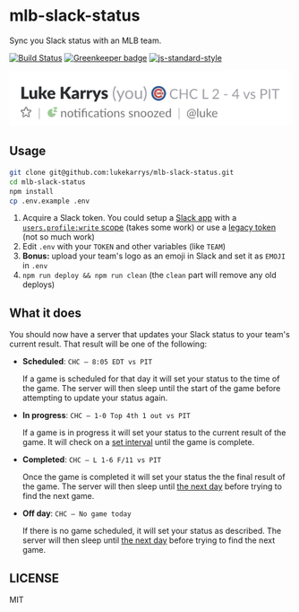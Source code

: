 # mlb-slack-status

Sync you Slack status with an MLB team.

[![Build Status](https://travis-ci.org/lukekarrys/mlb-slack-status.png?branch=master)](https://travis-ci.org/lukekarrys/mlb-slack-status)
[![Greenkeeper badge](https://badges.greenkeeper.io/lukekarrys/mlb-slack-status.svg)](https://greenkeeper.io/)
[![js-standard-style](https://img.shields.io/badge/code%20style-standard-brightgreen.svg?style=flat)](https://github.com/feross/standard)

![go cubs](./screenshot.png)


## Usage

```sh
git clone git@github.com:lukekarrys/mlb-slack-status.git
cd mlb-slack-status
npm install
cp .env.example .env
```

1. Acquire a Slack token. You could setup a [Slack app](https://api.slack.com/docs/oauth) with a [`users.profile:write` scope](https://api.slack.com/methods/users.profile.set) (takes some work) or use a [legacy token](https://api.slack.com/custom-integrations/legacy-tokens) (not so much work)
1. Edit `.env` with your `TOKEN` and other variables (like `TEAM`)
1. __Bonus:__ upload your team's logo as an emoji in Slack and set it as `EMOJI` in `.env`
1. `npm run deploy && npm run clean` (the `clean` part will remove any old deploys)


## What it does

You should now have a server that updates your Slack status to your team's current result. That result will be one of the following:

- **Scheduled**: `CHC – 8:05 EDT vs PIT`

  If a game is scheduled for that day it will set your status to the time of the game. The server will then sleep until the start of the game before attempting to update your status again.

- **In progress**: `CHC – 1-0 Top 4th 1 out vs PIT`

  If a game is in progress it will set your status to the current result of the game. It will check on a [set interval](./.env.example#L4) until the game is complete.

- **Completed**: `CHC – L 1-6 F/11 vs PIT`

  Once the game is completed it will set your status the the final result of the game. The server will then sleep until [the next day](./.env.example#L5-L6) before trying to find the next game.

- **Off day**: `CHC – No game today`

  If there is no game scheduled, it will set your status as described. The server will then sleep until [the next day](./.env.example#L5-L6) before trying to find the next game.


## LICENSE

MIT

